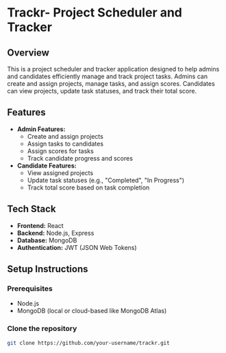 # Trackr- Project Scheduler and Tracker

## Overview
This is a project scheduler and tracker application designed to help admins and candidates efficiently manage and track project tasks. Admins can create and assign projects, manage tasks, and assign scores. Candidates can view projects, update task statuses, and track their total score.

## Features
- **Admin Features:**
  - Create and assign projects
  - Assign tasks to candidates
  - Assign scores for tasks
  - Track candidate progress and scores
- **Candidate Features:**
  - View assigned projects
  - Update task statuses (e.g., "Completed", "In Progress")
  - Track total score based on task completion

## Tech Stack
- **Frontend:** React
- **Backend:** Node.js, Express
- **Database:** MongoDB 
- **Authentication:** JWT (JSON Web Tokens)

  
## Setup Instructions

### Prerequisites
- Node.js
- MongoDB (local or cloud-based like MongoDB Atlas)

### Clone the repository
```bash
git clone https://github.com/your-username/trackr.git

